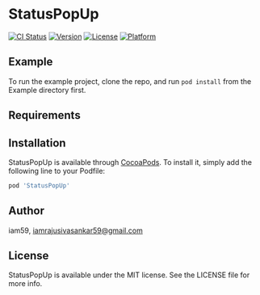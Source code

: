 # StatusPopUp

[![CI Status](https://img.shields.io/travis/iam59/StatusPopUp.svg?style=flat)](https://travis-ci.org/iam59/StatusPopUp)
[![Version](https://img.shields.io/cocoapods/v/StatusPopUp.svg?style=flat)](https://cocoapods.org/pods/StatusPopUp)
[![License](https://img.shields.io/cocoapods/l/StatusPopUp.svg?style=flat)](https://cocoapods.org/pods/StatusPopUp)
[![Platform](https://img.shields.io/cocoapods/p/StatusPopUp.svg?style=flat)](https://cocoapods.org/pods/StatusPopUp)

## Example

To run the example project, clone the repo, and run `pod install` from the Example directory first.

## Requirements

## Installation

StatusPopUp is available through [CocoaPods](https://cocoapods.org). To install
it, simply add the following line to your Podfile:

```ruby
pod 'StatusPopUp'
```

## Author

iam59, iamrajusivasankar59@gmail.com

## License

StatusPopUp is available under the MIT license. See the LICENSE file for more info.
